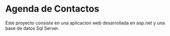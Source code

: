 # Agenda de Contactos
Este proyecto consiste en una aplicacion web desarrollada en asp.net y una base de datos Sql Server.
